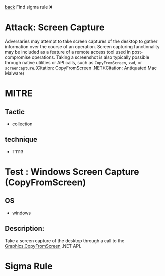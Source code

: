 
[back](../index.md)
Find sigma rule :x: 

# Attack: Screen Capture 

Adversaries may attempt to take screen captures of the desktop to gather information over the course of an operation. Screen capturing functionality may be included as a feature of a remote access tool used in post-compromise operations. Taking a screenshot is also typically possible through native utilities or API calls, such as <code>CopyFromScreen</code>, <code>xwd</code>, or <code>screencapture</code>.(Citation: CopyFromScreen .NET)(Citation: Antiquated Mac Malware)


# MITRE
## Tactic
  - collection


## technique
  - T1113


# Test : Windows Screen Capture (CopyFromScreen)
## OS
  - windows


## Description:
Take a screen capture of the desktop through a call to the [Graphics.CopyFromScreen] .NET API.

[Graphics.CopyFromScreen]: https://docs.microsoft.com/en-us/dotnet/api/system.drawing.graphics.copyfromscreen


# Sigma Rule

